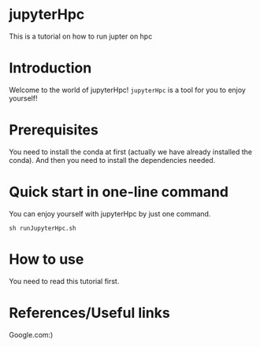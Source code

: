 # jupyterHpc

This is a tutorial on how to run jupter on hpc

# Introduction

Welcome to the world of jupyterHpc! `jupyterHpc` is a tool for you to enjoy yourself!

# Prerequisites

You need to install the conda at first (actually we have already installed the conda). And then you need to install the dependencies needed.

# Quick start in one-line command

You can enjoy yourself with jupyterHpc by just one command.

`sh runJupyterHpc.sh`

# How to use

You need to read this tutorial first.

# References/Useful links

Google.com:)
